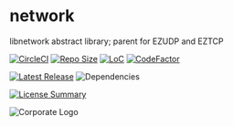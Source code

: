 # network
libnetwork abstract library; parent for EZUDP and EZTCP

[![CircleCI](https://img.shields.io/circleci/build/github/InnovAnon-Inc/network?color=%23FF1100&logo=InnovAnon%2C%20Inc.&logoColor=%23FF1133&style=plastic)](https://circleci.com/gh/InnovAnon-Inc/network)
[![Repo Size](https://img.shields.io/github/repo-size/InnovAnon-Inc/network?color=%23FF1100&logo=InnovAnon%2C%20Inc.&logoColor=%23FF1133&style=plastic)](https://github.com/InnovAnon-Inc/network)
[![LoC](https://tokei.rs/b1/github/InnovAnon-Inc/network?category=code)](https://github.com/InnovAnon-Inc/network)
[![CodeFactor](https://www.codefactor.io/repository/github/InnovAnon-Inc/network/badge)](https://www.codefactor.io/repository/github/InnovAnon-Inc/network)

[![Latest Release](https://img.shields.io/github/commits-since/InnovAnon-Inc/network/latest?color=%23FF1100&include_prereleases&logo=InnovAnon%2C%20Inc.&logoColor=%23FF1133&style=plastic)](https://github.com/InnovAnon-Inc/network/releases/latest)
![Dependencies](https://img.shields.io/librariesio/github/InnovAnon-Inc/network?color=%23FF1100&style=plastic)

[![License Summary](https://img.shields.io/github/license/InnovAnon-Inc/network?color=%23FF1100&label=Free%20Code%20for%20a%20Free%20World%21&logo=InnovAnon%2C%20Inc.&logoColor=%23FF1133&style=plastic)](https://tldrlegal.com/license/unlicense#summary)

![Corporate Logo](https://i.imgur.com/UD8y4Is.gif)

